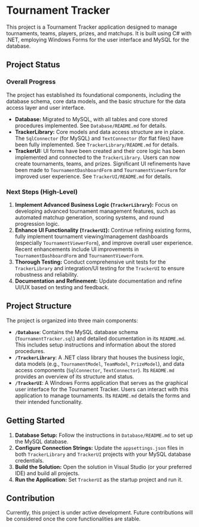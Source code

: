 # Tournament Tracker

This project is a Tournament Tracker application designed to manage tournaments, teams, players, prizes, and matchups. It is built using C# with .NET, employing Windows Forms for the user interface and MySQL for the database.

## Project Status

### Overall Progress

The project has established its foundational components, including the database schema, core data models, and the basic structure for the data access layer and user interface.

*   **Database:** Migrated to MySQL, with all tables and core stored procedures implemented. See `Database/README.md` for details.
*   **TrackerLibrary:** Core models and data access structure are in place. The `SqlConnector` (for MySQL) and `TextConnector` (for flat files) have been fully implemented. See `TrackerLibrary/README.md` for details.
*   **TrackerUI:** UI forms have been created and their core logic has been implemented and connected to the `TrackerLibrary`. Users can now create tournaments, teams, and prizes. Significant UI refinements have been made to `TournamentDashboardForm` and `TournamentViewerForm` for improved user experience. See `TrackerUI/README.md` for details.

### Next Steps (High-Level)

1.  **Implement Advanced Business Logic (`TrackerLibrary`):** Focus on developing advanced tournament management features, such as automated matchup generation, scoring systems, and round progression logic.
2.  **Enhance UI Functionality (`TrackerUI`):** Continue refining existing forms, fully implement tournament viewing/management dashboards (especially `TournamentViewerForm`), and improve overall user experience. Recent enhancements include UI improvements in `TournamentDashboardForm` and `TournamentViewerForm`.
3.  **Thorough Testing:** Conduct comprehensive unit tests for the `TrackerLibrary` and integration/UI testing for the `TrackerUI` to ensure robustness and reliability.
4.  **Documentation and Refinement:** Update documentation and refine UI/UX based on testing and feedback.


## Project Structure

The project is organized into three main components:

*   **`/Database`**: Contains the MySQL database schema (`TournamentTracker.sql`) and detailed documentation in its `README.md`. This includes setup instructions and information about the stored procedures.
*   **`/TrackerLibrary`**: A .NET class library that houses the business logic, data models (e.g., `TournamentModel`, `TeamModel`, `PrizeModel`), and data access components (`SqlConnector`, `TextConnector`). Its `README.md` provides an overview of its structure and status.
*   **`/TrackerUI`**: A Windows Forms application that serves as the graphical user interface for the Tournament Tracker. Users can interact with this application to manage tournaments. Its `README.md` details the forms and their intended functionality.

## Getting Started

1.  **Database Setup:** Follow the instructions in `Database/README.md` to set up the MySQL database.
2.  **Configure Connection Strings:** Update the `appsettings.json` files in both `TrackerLibrary` and `TrackerUI` projects with your MySQL database credentials.
3.  **Build the Solution:** Open the solution in Visual Studio (or your preferred IDE) and build all projects.
4.  **Run the Application:** Set `TrackerUI` as the startup project and run it.

## Contribution

Currently, this project is under active development. Future contributions will be considered once the core functionalities are stable.